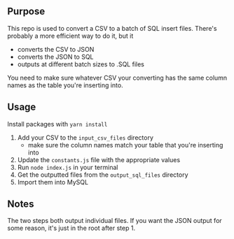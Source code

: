 ## Purpose

This repo is used to convert a CSV to a batch of SQL insert files. There's probably a more efficient way to do it, but it

- converts the CSV to JSON
- converts the JSON to SQL
- outputs at different batch sizes to .SQL files

You need to make sure whatever CSV your converting has the same column names as the table you're inserting into.

## Usage

Install packages with `yarn install`

1. Add your CSV to the `input_csv_files` directory
   - make sure the column names match your table that you're inserting into
2. Update the `constants.js` file with the appropriate values
3. Run `node index.js` in your terminal
4. Get the outputted files from the `output_sql_files` directory
5. Import them into MySQL

## Notes

The two steps both output individual files. If you want the JSON output for some reason, it's just in the root after step 1.
